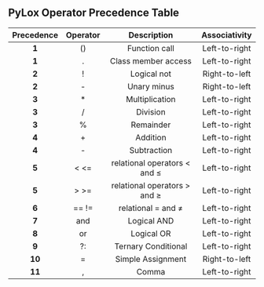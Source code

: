 ## PyLox Operator Precedence Table


| Precedence | Operator |          Description         | Associativity |
|:----------:|:--------:|:----------------------------:|:-------------:|
|    **1**   |    ()    |         Function call        | Left-to-right |
|    **1**   |     .    |      Class member access     | Left-to-right |
|    **2**   |     !    |          Logical not         | Right-to-left |
|    **2**   |     -    |          Unary minus         | Right-to-left |
|    **3**   |     *    |        Multiplication        | Left-to-right |
|    **3**   |     /    |           Division           | Left-to-right |
|    **3**   |     %    |           Remainder          | Left-to-right |
|    **4**   |     +    |            Addition          | Left-to-right |
|    **4**   |     -    |          Subtraction         | Left-to-right |
|    **5**   |   < <=   | relational operators < and ≤ | Left-to-right |
|    **5**   |   > >=   | relational operators > and ≥ | Left-to-right |
|    **6**   |   == !=  |      relational = and ≠      | Left-to-right |
|    **7**   |    and   |          Logical AND         | Left-to-right |
|    **8**   |    or    |          Logical OR          | Left-to-right |
|    **9**   |    ?:    |      Ternary Conditional     | Left-to-right |
|   **10**   |     =    |       Simple Assignment      | Right-to-left |
|   **11**   |     ,    |             Comma            | Left-to-right |
